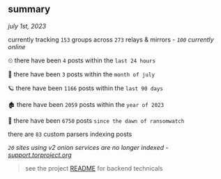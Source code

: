 
## summary
_july 1st, 2023_

currently tracking `153` groups across `273` relays & mirrors - _`100` currently online_

⏲ there have been `4` posts within the `last 24 hours`

🦈 there have been `3` posts within the `month of july`

🪐 there have been `1166` posts within the `last 90 days`

🏚 there have been `2059` posts within the `year of 2023`

🦕 there have been `6750` posts `since the dawn of ransomwatch`

there are `83` custom parsers indexing posts

_`20` sites using v2 onion services are no longer indexed - [support.torproject.org](https://support.torproject.org/onionservices/v2-deprecation/)_

> see the project [README](https://github.com/joshhighet/ransomwatch#ransomwatch--) for backend technicals
